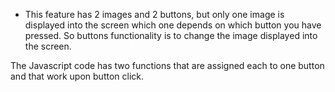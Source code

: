 - This feature has 2 images and 2 buttons, but only one image is displayed into the screen which one depends on which button you have pressed. So buttons functionality is to change the image displayed into the screen.

The Javascript code has two functions that are assigned each to one button and that work upon button click.
